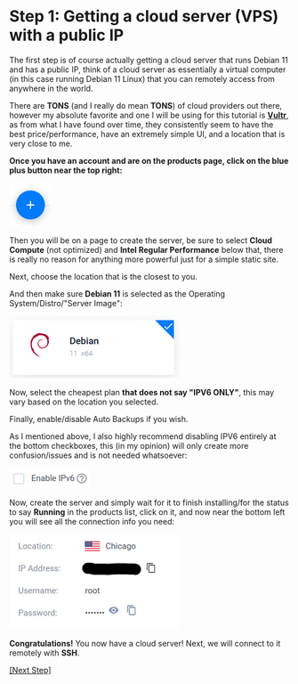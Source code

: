 # Step 1: Getting a cloud server (**VPS**) with a public IP

The first step is of course actually getting a cloud server that runs Debian 11 and has a public IP, think of a cloud server as essentially a virtual computer (in this case running Debian 11 Linux) that you can remotely access from anywhere in the world.

There are **TONS** (and I really do mean **TONS**) of cloud providers out there, however my absolute favorite and one I will be using for this tutorial is [**Vultr**](https://www.vultr.com/), as from what I have found over time, they consistently seem to have the best price/performance, have an extremely simple UI, and a location that is very close to me.

**Once you have an account and are on the products page, click on the blue plus button near the top right:**

![Button](button.png)

Then you will be on a page to create the server, be sure to select **Cloud Compute** (not optimized) and **Intel Regular Performance** below that, there is really no reason for anything more powerful just for a simple static site.

Next, choose the location that is the closest to you.

And then make sure **Debian 11** is selected as the Operating System/Distro/"Server Image":

![os](os.png)

Now, select the cheapest plan **that does not say "IPV6 ONLY"**, this may vary based on the location you selected.

Finally, enable/disable Auto Backups if you wish.

As I mentioned above, I also highly recommend disabling IPV6 entirely at the bottom checkboxes, this (in my opinion) will only create more confusion/issues and is not needed whatsoever:

![IPV6](ipv6.png)

Now, create the server and simply wait for it to finish installing/for the status to say **Running** in the products list, click on it, and now near the bottom left you will see all the connection info you need:

![Connection](connection.png)

**Congratulations!** You now have a cloud server! Next, we will connect to it remotely with **SSH**.

[[Next Step]](step2.md)
